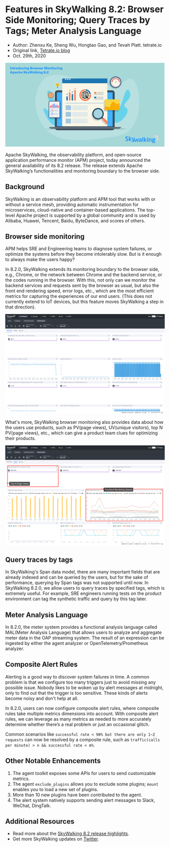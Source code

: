 # Features in SkyWalking 8.2: Browser Side Monitoring; Query Traces by Tags; Meter Analysis Language
- Author: Zhenxu Ke, Sheng Wu, Hongtao Gao, and Tevah Platt. tetrate.io
- Original link, [Tetrate.io blog](https://tetrate.io/blog/whats-new-with-apache-skywalking-8-2-browser-monitoring-and-more/)
- Oct. 29th, 2020

![](../.vuepress/public/static/blog/2020-10-29-skywalking8-2-release/apache-skywalking.jpg)

Apache SkyWalking, the observability platform, and open-source application performance monitor (APM) project, today announced the general availability of its 8.2 release. The release extends Apache SkyWalking’s functionalities and monitoring boundary to the browser side.

## Background

SkyWalking is an observability platform and APM tool that works with or without a service mesh, providing automatic instrumentation for microservices, cloud-native and container-based applications. The top-level Apache project is supported by a global community and is used by Alibaba, Huawei, Tencent, Baidu, ByteDance, and scores of others.

## Browser side monitoring

APM helps SRE and Engineering teams to diagnose system failures, or optimize the systems before they become intolerably slow. But is it enough to always make the users happy?

In 8.2.0, SkyWalking extends its monitoring boundary to the browser side, e.g., Chrome, or the network between Chrome and the backend service, or the codes running in the browser. With this, not only can we monitor the backend services and requests sent by the browser as usual, but also the front end rendering speed, error logs, etc., which are the most efficient metrics for capturing the experiences of our end users. (This does not currently extend to IoT devices, but this feature moves SkyWalking a step in that direction).


![SkyWalking 8.2.0 Browser Side Monitoring: Overview](../.vuepress/public/static/blog/2020-10-29-skywalking8-2-release/apache-skywalking-web-app-monitoring.png)

What's more, SkyWalking browser monitoring also provides data about how the users use products, such as PV(page views), UV(unique visitors), top N PV(page views), etc., which can give a product team clues for optimizing their products.


![SkyWalking 8.2.0 Browser Side Monitoring: Pages](../.vuepress/public/static/blog/2020-10-29-skywalking8-2-release/apache-skywalking-web-pages-monitoring.png)

## Query traces by tags

In SkyWalking's Span data model, there are many important fields that are already indexed and can be queried by the users, but for the sake of performance, querying by Span tags was not supported until now. In SkyWalking 8.2.0, we allow users to query traces by specified tags, which is extremely useful. For example, SRE engineers running tests on the product environment can tag the synthetic traffic and query by this tag later.

## Meter Analysis Language

In 8.2.0, the meter system provides a functional analysis language called MAL(Meter Analysis Language) that allows users to analyze and aggregate meter data in the OAP streaming system. The result of an expression can be ingested by either the agent analyzer or OpenTelemetry/Prometheus analyzer.

## Composite Alert Rules

Alerting is a good way to discover system failures in time. A common problem is that we configure too many triggers just to avoid missing any possible issue. Nobody likes to be woken up by alert messages at midnight, only to find out that the trigger is too sensitive. These kinds of alerts become noisy and don't help at all.

In 8.2.0, users can now configure composite alert rules, where composite rules take multiple metrics dimensions into account. With composite alert rules, we can leverage as many metrics as needed to more accurately determine whether there’s a real problem or just an occasional glitch.

Common scenarios like `successful rate < 90% but there are only 1~2 requests` can now be resolved by a composite rule, such as `traffic(calls per minute) > n && successful rate < m%`.

## Other Notable Enhancements 

1.  The agent toolkit exposes some APIs for users to send customizable metrics.
1. The agent `exclude_plugins` allows you to exclude some plugins; `mount` enables you to load a new set of plugins.
1. More than 10 new plugins have been contributed to the agent.
1. The alert system natively supports sending alert messages to Slack, WeChat, DingTalk.

## Additional Resources
- Read more about the [SkyWalking 8.2 release highlights](https://github.com/apache/skywalking/blob/v8.2.0/CHANGES.md).
- Get more SkyWalking updates on [Twitter](https://twitter.com/ASFSkyWalking).

